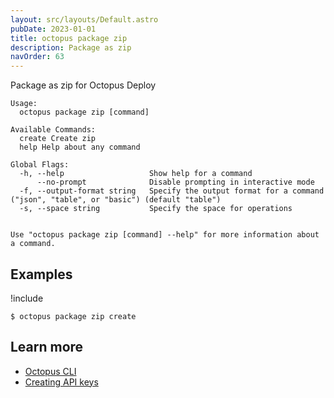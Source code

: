 ```yaml
---
layout: src/layouts/Default.astro
pubDate: 2023-01-01
title: octopus package zip
description: Package as zip
navOrder: 63
---
```


Package as zip for Octopus Deploy


```text
Usage:
  octopus package zip [command]

Available Commands:
  create Create zip
  help Help about any command

Global Flags:
  -h, --help                   Show help for a command
      --no-prompt              Disable prompting in interactive mode
  -f, --output-format string   Specify the output format for a command ("json", "table", or "basic") (default "table")
  -s, --space string           Specify the space for operations


Use "octopus package zip [command] --help" for more information about a command.
```

## Examples

!include <samples-instance>


```text
$ octopus package zip create

```

## Learn more

- [Octopus CLI](/docs/octopus-rest-api/cli/index.md)
- [Creating API keys](/docs/octopus-rest-api/how-to-create-an-api-key.md)